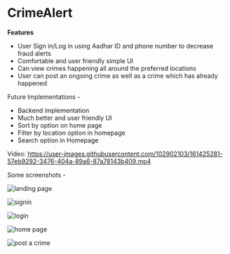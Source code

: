 # CrimeAlert

**Features**

* User Sign in/Log in using Aadhar ID and phone number to decrease fraud alerts
* Comfortable and user friendly simple UI
* Can view crimes happening all around the preferred locations
* User can post an ongoing crime as well as a crime which has already happened


Future Implementations - 
* Backend implementation
* Much better and user friendly UI
* Sort by option on home page
* Filter by location option in homepage
* Search option in Homepage

Video: https://user-images.githubusercontent.com/102902103/161425281-57eb9292-3476-404a-89a6-87a78143b409.mp4

Some screenshots - 

![landing page](https://user-images.githubusercontent.com/102902103/161425178-f96a1c81-7ecc-4b36-a35d-f878d9a48471.PNG)

![signin](https://user-images.githubusercontent.com/102902103/161425197-0ad31173-58b2-4e99-a2f7-3634b61af7a2.PNG)

![login](https://user-images.githubusercontent.com/102902103/161425212-8e28a349-054b-4038-a260-955d23c63a15.PNG)

![home page](https://user-images.githubusercontent.com/102902103/161425164-c0fce8cb-f480-429f-a00e-bfc71367ec84.PNG)

![post a crime](https://user-images.githubusercontent.com/102902103/161425230-d444ad81-656d-46f4-acd5-15b665e6f4b4.PNG)

